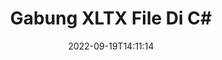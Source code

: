 ---
############################# Static ############################
layout: "auto-gen-merger"
date: 2022-09-19T14:11:14
draft: false
otherformats: pps ppsx ppt pptx rtf tex vdx vsdm vsdx vssm vssx vstm vstx vsx vtx xlam

############################# Head ############################
head_title: "Gabung XLTX File di C# | XLTX Penggabungan"
head_description: "Gabungkan beberapa file XLTX ke dalam satu file menggunakan C# .NET API penggabungan dokumen. Gabung halaman atau rentang halaman tertentu dari berbagai dokumen ke satu dokumen."

############################# Header ############################
title: "Gabung XLTX File Di C#"
description: "Bergabunglah dengan XLTX dengan beberapa baris kode .NET."
bg_image: "https://cms.admin.containerize.com/templates/aspose/App_Themes/V3/images/bg/header1.png"
bg_overlay: false
button:
    enable: true
    icon: "fas fa-arrow-down"
    label: "Unduh Uji Coba Gratis"
    link: "https://downloads.groupdocs.com/merger/net"

############################# SubMenu ############################
submenu:
    enable: true

    left:
        img_alt: "GroupDocs.Merger for .NET"
        image: "https://cms.admin.containerize.com/templates/groupdocs/images/product-logos/90x90-noborder/groupdocs-merger-net.png"
        product: "GroupDocs.Merger"
        platform: ".NET"

    middle:
        button:

            # button loop
            - link: "https://apireference.groupdocs.com/merger/net"
              text: "Referensi API"

            # button loop
            - link: "https://github.com/groupdocs-merger"
              text: "Contoh Kode"

            # button loop
            - link: "https://products.groupdocs.app/merger/family"
              text: "Demo Langsung"

            # button loop
            - link: "https://purchase.groupdocs.com/pricing/merger/net"
              text: "Harga"

    right:
        link_download: "https://downloads.groupdocs.com/merger"
        link_learn: "https://docs.groupdocs.com/merger/net"
        link_buy: "https://purchase.groupdocs.com"

############################# About ############################
about:
    enable: true
    title: "Tentang GroupDocs.Merger for .NET API"
    content: |
        [GroupDocs.Merger for .NET](/id/merger/net/) memberikan solusi mudah untuk menggabungkan beberapa PDF, Microsoft Office (Word, Excel, PowerPoint, OneNote), OpenDocument, HTML, gambar dan banyak dokumen lain ke dalam satu file dalam aplikasi .NET. GroupDocs.Merger akan menghemat banyak usaha Anda, karena Anda diizinkan untuk bergabung dengan dokumen XLTX - tidak perlu menginstal perangkat lunak, aplikasi desktop, atau plugin pihak ketiga. Sekarang tidak perlu membuang waktu Anda dan menggabungkan file secara manual! Misi GroupDocs adalah memberikan kualitas terbaik dan menyederhanakan alur kerja pemrosesan dokumen.
        
        GroupDocs.Merger API adalah pilihan tepat untuk solusi perusahaan yang membutuhkan fitur penggabungan file. API ini didukung dengan baik di semua sistem operasi dan platform utama termasuk .NET Framework, .NET Standard, .NET Core, Mono.

############################# Steps ############################
steps:
    enable: true
    title_left: "Cara Menggabungkan Beberapa XLTX File"
    content_left: |
        [GroupDocs.Merger for .NET](/id/merger/net/) memudahkan pengembang .NET untuk menggabungkan dua atau lebih file XLTX dalam aplikasi mereka dengan menerapkan beberapa langkah mudah.
        
        * Buat instance baru **Merger** dan teruskan jalur dokumen sumber sebagai parameter konstruktor.
        * Panggil **Join** dari kelas **Merger** dan teruskan jalur dokumen sumber kedua.
        * Panggil **Save** dari kelas **Merger** untuk menyimpan dokumen yang digabungkan.

    title_right: "Persyaratan sistem"
    content_right: |
        GroupDocs.Merger for .NET API didukung di semua platform dan sistem operasi utama. Sebelum menjalankan kode di bawah ini, pastikan Anda telah menginstal prasyarat berikut di sistem Anda.

        * Sistem Operasi: Microsoft Windows, Linux, MacOS
        * Lingkungan Pengembangan: Visual Studio, Xamarin, MonoDevelop
        * Kerangka kerja: .NET Framework, .NET Standard, .NET Core, Mono
        * Unduh versi terbaru GroupDocs.Merger for .NET dari [NuGet](https://www.nuget.org/packages/groupdocs.merger)
         
    code: |
     {{% merger/additional-styles %}}
     {{< merger/code-merger title="Cara menggabungkan file XLTX menggunakan kode contoh C#">}}

        ```csharp    
        // Bergabunglah dengan file XLTX menggunakan GroupDocs.Merger API
        // Instansiasi Penggabungan dengan dokumen masukan XLTX
        using (Merger merger = new Merger("input1.xltx"))
          {
            // Panggil metode Gabung dari instance kelas Penggabungan dan lewati jalur dokumen sumber kedua
            merger.Join("input2.xltx");
    
            // Panggil metode Simpan dari instance kelas Penggabungan untuk menyimpan dokumen yang digabungkan
            merger.Save("merged-file.xltx");
          }
        ```
     {{< /merger/code-merger >}}

############################# Demos ############################
demos:
    enable: true
    title: "Demo Langsung - Aplikasi Online untuk Bergabung dengan Dokumen"
    content: |
       Bergabunglah dengan lebih dari satu XLTX file sekarang juga dengan mengunjungi situs web [GroupDocs.Merger Live Demo](https://products.groupdocs.app/merger/xltx).
       Demo langsung memiliki manfaat sebagai berikut.
        
############################# About Formats ############################
about_formats:
    enable: true

############################# More Formats ############################
more_formats:
    enable: true
    title: "Bergabung dengan Format Dokumen Lain"
    content: |
        .NET mendokumentasikan API penggabungan untuk format file dan gambar. Bergabunglah bersama beberapa format dokumen populer seperti yang dinyatakan di bawah ini.

############################# Back to top ###############################
back_to_top:
    enable: true
---